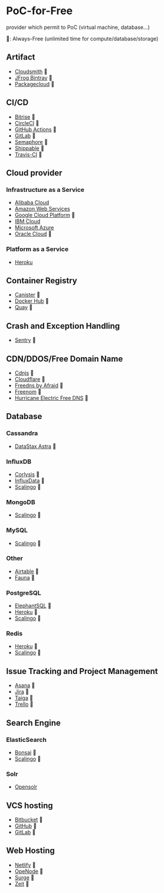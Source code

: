 # PoC-for-Free
provider which permit to PoC (virtual machine, database…)

🎉: Always-Free (unlimited time for compute/database/storage)

## Artifact
- [Cloudsmith](https://cloudsmith.io/package/plans/) 🎉
- [JFrog Bintray](https://bintray.com/account/pricing?tab=account&type=pricing) 🎉
- [Packagecloud](https://packagecloud.io/pricing) 🎉


## CI/CD
- [Bitrise](https://www.bitrise.io/pricing/teams) 🎉
- [CircleCI](https://circleci.com/pricing/) 🎉
- [GitHub Actions](https://github.com/features/actions) 🎉
- [GitLab](https://about.gitlab.com/pricing/) 🎉
- [Semaphore](https://semaphoreci.com/pricing) 🎉
- [Shippable](https://www.shippable.com/pricing.html) 🎉
- [Travis-CI](https://travis-ci.org/) 🎉


## Cloud provider
### Infrastructure as a Service
- [Alibaba Cloud](https://www.alibabacloud.com/campaign/free-trial)
- [Amazon Web Services](https://aws.amazon.com/free)
- [Google Cloud Platform](https://cloud.google.com/free/docs/gcp-free-tier#always-free) 🎉
- [IBM Cloud](https://www.ibm.com/cloud/free/)
- [Microsoft Azure](https://azure.microsoft.com/en-us/free/)
- [Oracle Cloud](https://www.oracle.com/cloud/free/#always-free) 🎉

### Platform as a Service
- [Heroku](https://www.heroku.com/)


## Container Registry
- [Canister](https://canister.io/) 🎉
- [Docker Hub](https://hub.docker.com/pricing) 🎉
- [Quay](https://quay.io/plans/) 🎉


## Crash and Exception Handling
- [Sentry](https://sentry.io/pricing/) 🎉


## CDN/DDOS/Free Domain Name
- [Cdnjs](https://cdnjs.com/) 🎉
- [Cloudflare](https://www.cloudflare.com/plans/) 🎉
- [Freedns by Afraid](https://freedns.afraid.org/) 🎉
- [Freenom](https://www.freenom.com/fr/freeandpaiddomains.html) 🎉
- [Hurricane Electric Free DNS](https://dns.he.net/) 🎉


## Database
### Cassandra
- [DataStax Astra](https://astra.datastax.com) 🎉

### InfluxDB
- [Corlysis](https://corlysis.com/) 🎉
- [InfluxData](https://www.influxdata.com/influxdb-cloud-pricing/) 🎉
- [Scalingo](https://scalingo.com/databases/influxdb) 🎉

### MongoDB
- [Scalingo](https://scalingo.com/databases/mongodb) 🎉

### MySQL
- [Scalingo](https://scalingo.com/databases/mysql) 🎉

### Other
- [Airtable](https://airtable.com/pricing) 🎉
- [Fauna](https://fauna.com/pricing) 🎉

### PostgreSQL
- [ElephantSQL](https://www.elephantsql.com/plans.html) 🎉
- [Heroku](https://www.heroku.com/) 🎉
- [Scalingo](https://scalingo.com/databases/postgresql) 🎉

### Redis
- [Heroku](https://www.heroku.com/) 🎉
- [Scalingo](https://scalingo.com/databases/redis) 🎉


## Issue Tracking and Project Management
- [Asana](https://asana.com/fr/pricing) 🎉
- [Jira](https://www.atlassian.com/software/jira/pricing) 🎉
- [Taiga](https://taiga.io/pricing) 🎉
- [Trello](https://trello.com/pricing) 🎉


## Search Engine
### ElasticSearch
- [Bonsai](https://bonsai.io/pricing) 🎉
- [Scalingo](https://scalingo.com/databases/elasticsearch) 🎉

### Solr
- [Opensolr](https://opensolr.com/pricing)


## VCS hosting
- [Bitbucket](https://bitbucket.org/product/pricing) 🎉
- [GitHub](https://github.com/pricing) 🎉
- [GitLab](https://about.gitlab.com/pricing/) 🎉


## Web Hosting
- [Netlify](https://www.netlify.com/pricing/) 🎉
- [OpeNode](https://www.openode.io/pricing) 🎉
- [Surge](https://surge.sh/pricing) 🎉
- [Zeit](https://zeit.co/pricing) 🎉

